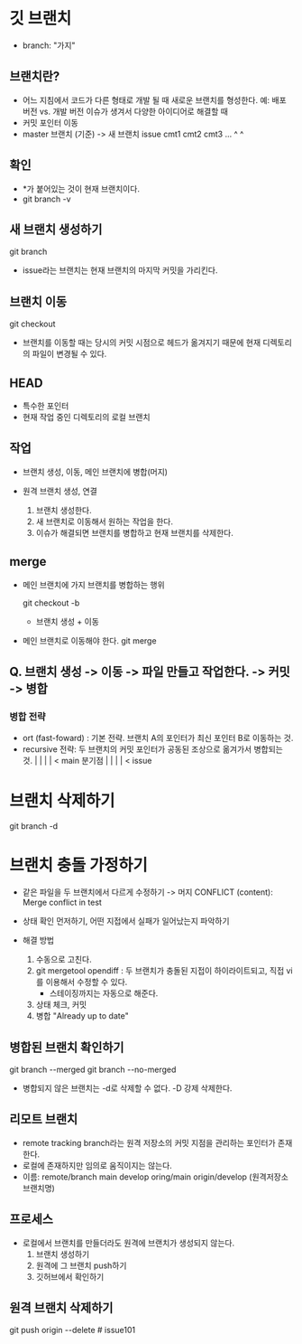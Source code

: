 # 깃 브랜치
- branch: "가지"

## 브랜치란?
- 어느 지침에서 코드가 다른 형태로 개발 될 때 새로운 브랜치를 형성한다.
  예: 배포 버전 vs. 개발 버전
    이슈가 생겨서 다양한 아이디어로 해결할 때
- 커밋 포인터 이동
- master 브랜치 (기준) -> 새 브랜치 issue
  cmt1 cmt2 cmt3 ...
  ^      ^

## 확인
- *가 붙어있는 것이 현재 브랜치이다.
- git branch -v

## 새 브랜치 생성하기
git branch <name>

- issue라는 브랜치는 현재 브랜치의 마지막 커밋을 가리킨다.

## 브랜치 이동
git checkout <name>

- 브랜치를 이동할 때는 당시의 커밋 시점으로 헤드가 옮겨지기 때문에 현재 디렉토리의 파일이 변경될 수 있다.

## HEAD
- 특수한 포인터
- 현재 작업 중인 디렉토리의 로컬 브랜치

## 작업
- 브랜치 생성, 이동, 메인 브랜치에 병합(머지)
- 원격 브랜치 생성, 연결

  1. 브랜치 생성한다.
  2. 새 브랜치로 이동해서 원하는 작업을 한다.
  3. 이슈가 해결되면 브랜치를 병합하고 현재 브랜치를 삭제한다.

## merge
- 메인 브랜치에 가지 브랜치를 병합하는 행위

  git checkout -b <name>

  - 브랜치 생성 + 이동

- 메인 브랜치로 이동해야 한다.
git merge <name>

## Q. 브랜치 생성 -> 이동 -> 파일 만들고 작업한다. -> 커밋 -> 병합

### 병합 전략
- ort (fast-foward) : 기본 전략. 브랜치 A의 포인터가 최신 포인터 B로 이동하는 것.
- recursive 전략: 두 브랜치의 커밋 포인터가 공동된 조상으로 옮겨가서 병합되는 것.
            |  |  |  | < main
  분기점
  |
            |  |  | < issue

# 브랜치 삭제하기
git branch -d <name>

# 브랜치 충돌 가정하기
- 같은 파일을 두 브랜치에서 다르게 수정하기 -> 머지
  CONFLICT (content): Merge conflict in test

- 상태 확인 먼저하기, 어떤 지접에서 실패가 일어났는지 파악하기
- 해결 방법
  1. 수동으로 고친다.
  2. git mergetool
     opendiff : 두 브랜치가 충돌된 지접이 하이라이트되고, 직접 vi를 이용해서 수정할 수 있다.
      - 스테이징까지는 자동으로 해준다.
  4. 상태 체크, 커밋
  5. 병합
     "Already up to date"

## 병합된 브랜치 확인하기
git branch --merged
git branch --no-merged

- 병합되지 않은 브랜치는 -d로 삭제할 수 없다.
  -D 강제 삭제한다.

## 리모트 브랜치
- remote tracking branch라는 원격 저장소의 커밋 지점을 관리하는 포인터가 존재한다.
- 로컬에 존재하지만 임의로 움직이지는 않는다.
- 이름: remote/branch
  main develop
  oring/main origin/develop (원격저장소 브랜치명)

## 프로세스
- 로컬에서 브랜치를 만들더라도 원격에 브랜치가 생성되지 않는다.
  1. 브랜치 생성하기
  2. 원격에 그 브랜치 push하기
  3. 깃허브에서 확인하기

## 원격 브랜치 삭제하기
git push origin --delete <name> # issue101